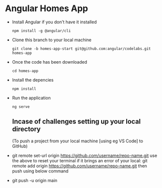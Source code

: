 # Angular Homes App
- Install Angular if you don't have it installed

  `npm install -g @angular/cli`

- Clone this branch to your local machine

  `git clone -b homes-app-start git@github.com:angular/codelabs.git homes-app`

- Once the code has been downloaded

  `cd homes-app`

- Install the depencies

  `npm install` 

- Run the application 

  `ng serve`

  ## Incase of challenges setting up your local directory
  (To push a project from your local machine [using eg VS Code] to GitHub)
- git remote set-url origin https://github.com/username/repo-name.git 
use the above to reset your terminal if it brings an error of your local: git remote add origin https://github.com/username/repo-name.git
then push using below command
- git push -u origin main
